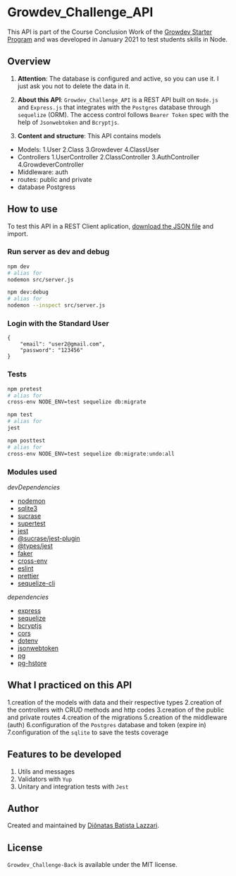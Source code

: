 # Growdev_Challenge_API

This API is part of the Course Conclusion Work of the [Growdev Starter Program](https://www.dropbox.com/s/qea757td5p7zust/certificado.pdf?dl=0) and was developed in January 2021 to test students skills in Node.

## Overview

1. **Attention**: The database is configured and active, so you can use it. I just ask you not to delete the data in it.

2. **About this API**: `Growdev_Challenge_API` is a REST API built on `Node.js` and `Express.js` that integrates with the `Postgres` database through `sequelize` (ORM). The access control follows `Bearer Token` spec with the help of `Jsonwebtoken` and `Bcryptjs`.

3. **Content and structure**: This API contains models
* Models:
  1.User
  2.Class
  3.Growdever
  4.ClassUser
* Controllers
  1.UserController
  2.ClassController
  3.AuthController
  4.GrowdeverController
* Middleware: auth
* routes: public and private
* database Postgress

## How to use

To test this API in a REST Client aplication, 
[download the JSON file](https://www.dropbox.com/s/aiqlov2c5629fd4/Desafio-FullStack-Growdev-BACK.postman_collection.json?dl=0) 
and import.

### Run server as **dev** and **debug**
```sh
npm dev
# alias for
nodemon src/server.js

npm dev:debug
# alias for
nodemon --inspect src/server.js
```

### Login with the Standard User
```
{
    "email": "user2@gmail.com",
    "password": "123456"
}
```

### Tests
```sh
npm pretest
# alias for
cross-env NODE_ENV=test sequelize db:migrate

npm test
# alias for
jest

npm posttest
# alias for
cross-env NODE_ENV=test sequelize db:migrate:undo:all
```

### Modules used
*devDependencies*

* [nodemon](https://www.npmjs.com/package/nodemon)
* [sqlite3](https://www.npmjs.com/package/sqlite3)
* [sucrase](https://www.npmjs.com/package/sucrase)
* [supertest](https://www.npmjs.com/package/supertest)
* [jest](https://www.npmjs.com/package/jest)
* [@sucrase/jest-plugin](https://www.npmjs.com/package/@sucrase/jest-plugin)
* [@types/jest](https://www.npmjs.com/package/@types/jest)
* [faker](https://www.npmjs.com/package/faker)
* [cross-env](https://www.npmjs.com/package/cross-env)
* [eslint](https://www.npmjs.com/package/eslint)
* [prettier](https://www.npmjs.com/package/prettier)
* [sequelize-cli](https://www.npmjs.com/package/sequelize-cli)

*dependencies*

* [express](https://www.npmjs.com/package/express)
* [sequelize](https://www.npmjs.com/package/sequelize)
* [bcryptjs](https://www.npmjs.com/package/bcryptjs)
* [cors](https://www.npmjs.com/package/cors)
* [dotenv](https://www.npmjs.com/package/dotenv)
* [jsonwebtoken](https://www.npmjs.com/package/jsonwebtoken)
* [pg](https://www.npmjs.com/package/pg)
* [pg-hstore](https://www.npmjs.com/package/pg-hstore)

## What I practiced on this API

1.creation of the models with data and their respective types
2.creation of the controllers with CRUD methods and http codes
3.creation of the public and private routes
4.creation of the migrations
5.creation of the middleware (auth)
6.configuration of the `Postgres` database and token (expire in)
7.configuration of the `sqlite` to save the tests coverage

## Features to be developed
1. Utils and messages
2. Validators with `Yup`
3. Unitary and integration tests with `Jest`

## Author
Created and maintained by [Diônatas Batista Lazzari](https://www.linkedin.com/in/dionatas-lazzari-dev/).

## License
`Growdev_Challenge-Back` is available under the MIT license.
